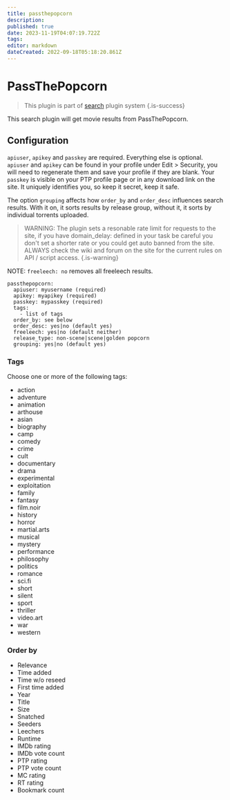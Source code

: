 ```yaml
---
title: passthepopcorn
description: 
published: true
date: 2023-11-19T04:07:19.722Z
tags: 
editor: markdown
dateCreated: 2022-09-18T05:18:20.861Z
---
```


# PassThePopcorn
> This plugin is part of [search](/Plugins/Searches) plugin system
{.is-success}

This search plugin will get movie results from PassThePopcorn.

## Configuration
`apiuser`, `apikey` and `passkey` are required. Everything else is optional. `apiuser` and `apikey` can be found in your profile under Edit > Security, you will need to regenerate them and save your profile if they are blank. Your `passkey` is visible on your PTP profile page or in any download link on the site. It uniquely identifies you, so keep it secret, keep it safe.

The option `grouping` affects how `order_by` and `order_desc` influences search results. With it on, it sorts results by release group, without it, it sorts by individual torrents uploaded.

> WARNING: The plugin sets a resonable rate limit for requests to the site, if you have domain_delay: defined in your task be careful you don't set a shorter rate or you could get auto banned from the site. ALWAYS check the wiki and forum on the site for the current rules on API / script access. 
{.is-warning}


NOTE: `freeleech: no` removes all freeleech results.
```
passthepopcorn:
  apiuser: myusername (required)
  apikey: myapikey (required)
  passkey: mypasskey (required)
  tags:
    - list of tags
  order_by: see below
  order_desc: yes|no (default yes)
  freeleech: yes|no (default neither)
  release_type: non-scene|scene|golden popcorn
  grouping: yes|no (default yes)
```
### Tags
Choose one or more of the following tags:
- action
- adventure
- animation
- arthouse
- asian
- biography
- camp
- comedy
- crime
- cult
- documentary
- drama
- experimental
- exploitation
- family
- fantasy
- film.noir
- history
- horror
- martial.arts
- musical
- mystery
- performance
- philosophy
- politics
- romance
- sci.fi
- short
- silent
- sport
- thriller
- video.art
- war
- western

### Order by
- Relevance
- Time added
- Time w/o reseed
- First time added
- Year
- Title
- Size
- Snatched
- Seeders
- Leechers
- Runtime
- IMDb rating
- IMDb vote count
- PTP rating
- PTP vote count
- MC rating
- RT rating
- Bookmark count